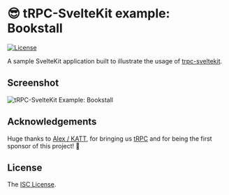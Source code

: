 # 😎 tRPC-SvelteKit example: Bookstall

[![License][license-image]][license-url]

A sample SvelteKit application built to illustrate the usage of [trpc-sveltekit](https://icflorescu.github.io/trpc-sveltekit/).

## Screenshot

![tRPC-SvelteKit Example: Bookstall](https://user-images.githubusercontent.com/581999/204535160-5ca59227-81cb-4281-bbad-23a7869c6031.png)

## Acknowledgements

Huge thanks to [Alex / KATT](https://github.com/KATT), for bringing us [tRPC](https://trpc.io/) and for being the first sponsor of this project! 🎉

## License

The [ISC License](LICENSE).

[license-image]: http://img.shields.io/npm/l/trpc-sveltekit.svg?style=flat-square
[license-url]: LICENSE

